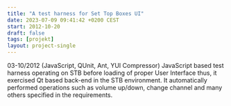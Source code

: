 ```yaml
---
title: "A test harness for Set Top Boxes UI"
date: 2023-07-09 09:41:42 +0200 CEST
start: 2012-10-20
draft: false
tags: [projekt]
layout: project-single
---
```


03-10/2012 (JavaScript, QUnit, Ant, YUI Compressor)
JavaScript based test harness operating on STB before loading of proper User Interface thus, it exercised Qt based back-end in the STB environment. It automatically performed operations such as volume up/down, change channel and many others specified in the requirements.

